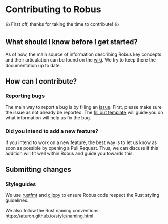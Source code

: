 # Contributing to Robus

👍 First off, thanks for taking the time to contribute! 👍

## What should I know before I get started?

As of now, the main source of information describing Robus key concepts and their articulation can be found on the [wiki](https://github.com/pollen/robus/wiki). We try to keep there the documentation up to date.

## How can I contribute?

### Reporting bugs

The main way to report a bug is by filling an [issue](https://github.com/pollen/robus/issues). First, please make sure the issue as not already be reported. The [fill out template](./issue_template.md) will guide you on what information will help us fix the bug.

### Did you intend to add a new feature?

If you intend to work on a new feature, the best way is to let us know as soon as possible by opening a Pull Request. Thus, we can discuss if this addition will fit well within Robus and guide you towards this.

## Submitting changes

### Styleguides

We use [rustfmt](https://github.com/rust-lang-nursery/rustfmt) and [clippy](https://github.com/rust-lang-nursery/rust-clippy) to ensure Robus code respect the Rust styling guidelines.

We also follow the Rust naming conventions: https://aturon.github.io/style/naming.html
